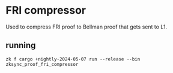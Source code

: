 # FRI compressor

Used to compress FRI proof to Bellman proof that gets sent to L1.

## running

`zk f cargo +nightly-2024-05-07 run --release --bin zksync_proof_fri_compressor`
